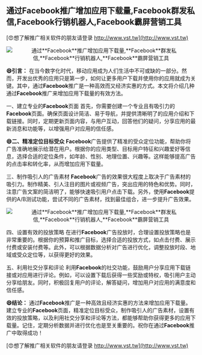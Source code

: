 ## **通过**Facebook**推广增加应用下载量,**Facebook**群发私信,**Facebook**行销机器人,**Facebook**霸屏营销工具**

[😍想了解推广相关软件的朋友请登录 http://www.vst.tw](http://www.vst.tw)

 <center><img src="https://vst.tw/MP4/tuiguang/png/1.png" alt="通过**Facebook**推广增加应用下载量,**Facebook**群发私信,**Facebook**行销机器人,**Facebook**霸屏营销工具"></center>

**😄引言：**
在当今数字化时代，移动应用成为人们生活中不可或缺的一部分。然而，开发出优秀的应用只是第一步，如何让更多用户下载并使用你的应用就成为关键。其中，通过**Facebook**推广是一种高效而又经济实惠的方式。本文将介绍几种通过**Facebook**推广来增加应用下载量的有效方法。

一、建立专业的**Facebook**页面
首先，你需要创建一个专业且有吸引力的**Facebook**页面。确保页面设计简洁、易于导航，并提供清晰明了的应用介绍和下载链接。同时，定期更新页面内容，与用户互动，回答他们的疑问，分享应用的最新消息和功能等，以增强用户对应用的信任感。

**😄二、精准定位目标受众**
**Facebook**广告提供了精准的受众定位功能，帮助你将广告准确地展示给潜在用户。根据你的应用类型、目标用户特征和兴趣爱好等信息，选择合适的定位条件，如年龄、性别、地理位置、兴趣等。这样能够提高广告的点击率和转化率，从而增加应用下载量。

三、制作吸引人的广告素材
**Facebook**广告的效果很大程度上取决于广告素材的吸引力。制作精美、引人注目的图片或视频广告，突出应用的特色和优势。同时，注意广告文案的简洁明了，能够快速吸引用户点击下载。另外，使用**Facebook**提供的A/B测试功能，尝试不同的广告素材，找到最佳组合，进一步提升广告效果。

 <center><img src="https://vst.tw/MP4/tuiguang/png/5.png" alt="通过**Facebook**推广增加应用下载量,**Facebook**群发私信,**Facebook**行销机器人,**Facebook**霸屏营销工具"></center>

四、设置有效的投放策略
在进行**Facebook**广告投放时，合理设置投放策略也是非常重要的。根据你的预算和推广目标，选择合适的投放方式，如点击付费、展示付费或安装付费等。此外，可以根据数据分析对广告进行优化，调整投放时段、地域或受众定位等，以获得更好的效果。

五、利用社交分享和评论
利用**Facebook**的社交功能，鼓励用户分享应用下载链接或对应用进行评论。例如，可以设置下载后获得一些奖励或特权，吸引用户主动分享给朋友。同时，积极回复用户的评论，解答疑问，增加用户对应用的满意度和信任感。

**😄结论：**
通过**Facebook**推广是一种高效且经济实惠的方法来增加应用下载量。建立专业的**Facebook**页面，精准定位目标受众，制作吸引人的广告素材，设置有效的投放策略，以及利用社交分享和评论等方法，都能够帮助你获得更多的应用下载量。记住，定期分析数据并进行优化也是至关重要的。祝你在通过**Facebook**推广中取得成功！

[😍想了解推广相关软件的朋友请登录 http://www.vst.tw](http://www.vst.tw)




